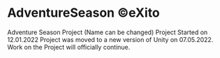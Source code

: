 # AdventureSeason ©eXito
 Adventure Season Project (Name can be changed)
Project Started on 12.01.2022
Project was moved to a new version of Unity on 07.05.2022. 
Work on the Project will officially continue. 
